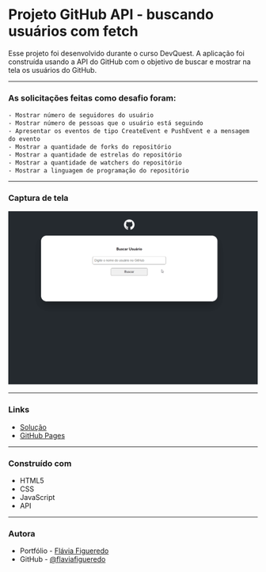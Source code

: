 # Projeto GitHub API - buscando usuários com fetch

Esse projeto foi desenvolvido durante o curso DevQuest. A aplicação foi construída usando a API do GitHub com o objetivo de buscar e mostrar na tela os usuários do GitHub.
________________________________________________

### As solicitações feitas como desafio foram:
    - Mostrar número de seguidores do usuário
    - Mostrar número de pessoas que o usuário está seguindo
    - Apresentar os eventos de tipo CreateEvent e PushEvent e a mensagem do evento
    - Mostrar a quantidade de forks do repositório
    - Mostrar a quantidade de estrelas do repositório
    - Mostrar a quantidade de watchers do repositório
    - Mostrar a linguagem de programação do repositório
________________________________________________

### Captura de tela


![](src/images/projeto-github-api.gif)
__________________________________________________

### Links

- [Solução]()
- [GitHub Pages]()
__________________________________________________

### Construído com

- HTML5
- CSS
- JavaScript
- API
__________________________________________________

### Autora

- Portfólio - [Flávia Figueredo](https://flaviafigueredo.github.io/mini-portfolio/)
- GitHub - [@flaviafigueredo](https://github.com/flaviafigueredo)